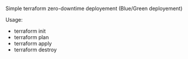Simple terraform zero-downtime deployement (Blue/Green deployement)

Usage:
 - terraform init
 - terraform plan
 - terraform apply
 - terraform destroy
